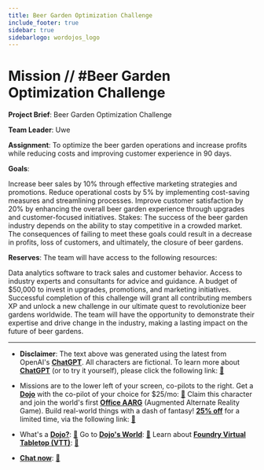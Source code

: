 ```yaml
---
title: Beer Garden Optimization Challenge
include_footer: true
sidebar: true
sidebarlogo: wordojos_logo
---
```

# Mission // #Beer Garden Optimization Challenge

**Project Brief**: Beer Garden Optimization Challenge

**Team Leader**: Uwe

**Assignment**: To optimize the beer garden operations and increase profits while reducing costs and improving customer experience in 90 days.

**Goals**:

Increase beer sales by 10% through effective marketing strategies and promotions.
Reduce operational costs by 5% by implementing cost-saving measures and streamlining processes.
Improve customer satisfaction by 20% by enhancing the overall beer garden experience through upgrades and customer-focused initiatives.
Stakes: The success of the beer garden industry depends on the ability to stay competitive in a crowded market. The consequences of failing to meet these goals could result in a decrease in profits, loss of customers, and ultimately, the closure of beer gardens.

**Reserves**: The team will have access to the following resources:

Data analytics software to track sales and customer behavior.
Access to industry experts and consultants for advice and guidance.
A budget of $50,000 to invest in upgrades, promotions, and marketing initiatives.
Successful completion of this challenge will grant all contributing members XP and unlock a new challenge in our ultimate quest to revolutionize beer gardens worldwide. The team will have the opportunity to demonstrate their expertise and drive change in the industry, making a lasting impact on the future of beer gardens.

---

* **Disclaimer**: The text above was generated using the latest from OpenAI's [**ChatGPT**](https://openai.com/blog/chatgpt/).  All characters are fictional.  To learn more about [**ChatGPT**](https://openai.com/blog/chatgpt/) (or to try it yourself), please click the following link: [:closed_book:](https://openai.com/blog/chatgpt/)

* Missions are to the lower left of your screen, co-pilots to the right. Get a [**Dojo**](https://workmates.live/marketplace) with the co-pilot of your choice for $25/mo: [:green_book:](https://workmates.live/marketplace)  Claim this character and join the world's first [**Office AARG**](https://dojos.world) (Augmented Alternate Reality Game). Build real-world things with a dash of fantasy! [**25% off**](https://blog.workmates.live/deal-on-a-dojo) for a limited time, via the following link: [:green_book:](https://blog.workmates.live/deal-on-a-dojo) 

* What's a [**Dojo?**](https://workdojos.com): [:blue_book:](https://workdojos.com)  Go to [**Dojo's World**](https://dojos.world): [:blue_book:](https://dojos.world)  Learn about [**Foundry Virtual Tabletop (VTT)**](https://foundryvtt.com): [:closed_book:](https://foundryvtt.com/)

* [**Chat now**](https://chat.workmates.live/channel/support): [:ledger:](https://chat.workmates.live/channel/support)